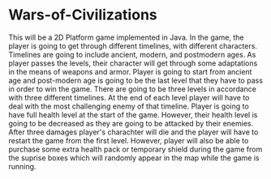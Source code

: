 # Wars-of-Civilizations
This will be a 2D Platform game implemented in Java. In the game, the player is going to get through different timelines, with different characters. 
Timelines are going to include ancient, modern, and postmodern ages. As player passes the levels, their character will get through some adaptations in the means of weapons and
armor. Player is going to start from ancient age and post-modern age is going to be the last level that they  have to pass in order to win the game. There are going to be three
levels in accordance with three different timelines. At the end of each level player will have to deal with the most challenging enemy of that timeline. Player is going to have 
full health level at the start of the game. However, their health level is going to be decreased as they are going to be attacked by their enemies. After three damages player's
charachter will die and the player will have to restart the game from the first level. However, player will also be able to purchase some extra health pack or temporary shield 
during the game from the suprise boxes which will randomly appear in the map while the game is running. 
